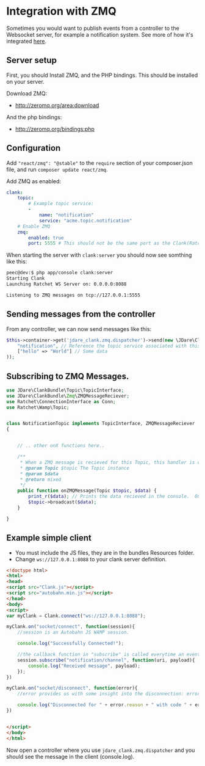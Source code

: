 # Integration with ZMQ

Sometimes you would want to publish events from a controller to the Websocket server, for example a notification system.
See more of how it's integrated [here](http://socketo.me/docs/push).


## Server setup

First, you should Install ZMQ, and the PHP bindings. This should be installed on your server.

Download ZMQ:

- http://zeromq.org/area:download

And the php bindings:

- http://zeromq.org/bindings:php




## Configuration


Add `"react/zmq": "@stable"` to the `require` section of your composer.json file, and run
`composer update react/zmq`.



Add ZMQ as enabled:

```yaml
clank:
    topic:
        # Example topic service:
        -
            name: "notification"
            service: "acme.topic.notification"
    # Enable ZMQ
    zmq:
        enabled: true
        port: 5555 # This should not be the same port as the Clank(Ratchet) server. Default is 5555
```

When starting the server with `clank:server` you should now see somthing like this:

```bash
peec@dev:$ php app/console clank:server
Starting Clank
Launching Ratchet WS Server on: 0.0.0.0:8088

Listening to ZMQ messages on tcp://127.0.0.1:5555
```




## Sending messages from the controller

From any controller, we can now send messages like this:

```php
$this->container->get('jdare_clank.zmq.dispatcher')->send(new \JDare\ClankBundle\Zmq\ZmqMessage(
    "notification", // Reference the topic service associated with this message.
    ["hello" => "World"] // Some data
));
```

## Subscribing to ZMQ Messages.

```php
use JDare\ClankBundle\Topic\TopicInterface;
use JDare\ClankBundle\Zmq\ZMQMessageReciever;
use Ratchet\ConnectionInterface as Conn;
use Ratchet\Wamp\Topic;


class NotificationTopic implements TopicInterface, ZMQMessageReciever
{


    // .. other onX functions here..

    /**
     * When a ZMQ message is recieved for this Topic, this handler is called.
     * @param Topic $topic The Topic instance
     * @param $data
     * @return mixed
     */
    public function onZMQMessage(Topic $topic, $data) {
        print_r($data); // Prints the data recieved in the console.  Only if someone has subscribed to this channel.
        $topic->broadcast($data);
    }

}
```

## Example simple client

- You must include the JS files, they are in the bundles Resources folder.
- Change `ws://127.0.0.1:8088` to your clank server definition.

```html
<!doctype html>
<html>
<head>
<script src="Clank.js"></script>
<script src="autobahn.min.js"></script>
</head>
<body>
<script>
var myClank = Clank.connect("ws://127.0.0.1:8088");

myClank.on("socket/connect", function(session){
    //session is an Autobahn JS WAMP session.

    console.log("Successfully Connected!");

	//the callback function in "subscribe" is called everytime an event is published in that channel.
    session.subscribe("notification/channel", function(uri, payload){
        console.log("Received message", payload);
    });
})

myClank.on("socket/disconnect", function(error){
    //error provides us with some insight into the disconnection: error.reason and error.code

    console.log("Disconnected for " + error.reason + " with code " + error.code);
})


</script>
</body>
</html>
```


Now open a controller where you use `jdare_clank.zmq.dispatcher` and you should see the message in the client (console.log).